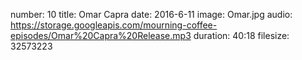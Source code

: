 number: 10
title: Omar Capra
date: 2016-6-11
image: Omar.jpg
audio: https://storage.googleapis.com/mourning-coffee-episodes/Omar%20Capra%20Release.mp3
duration: 40:18
filesize: 32573223
